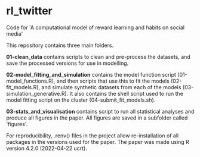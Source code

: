 # rl_twitter
Code for 'A computational model of reward learning and habits on social media'

This repository contains three main folders.

**01-clean_data** contains scripts to clean and pre-process the datasets, and save the processed versions for use in modelling.

**02-model_fitting_and_simulation** contains the model function script (01-model_functions.R), and then scripts that use this to fit the models (02-fit_models.R), and simulate synthetic datasets from each of the models (03-simulation_generative.R). It also contains the shell script used to run the model fitting script on the cluster (04-submit_fit_models.sh).

**03-stats_and_visualisation** contains script to run all statistical analyses and produce all figures in the paper. All figures are saved in a subfolder called 'figures'.

For reproducibility, .renv() files in the project allow re-installation of all packages in the versions used for the paper.
The paper was made using R version 4.2.0 (2022-04-22 ucrt).
